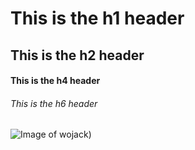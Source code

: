 # This is the h1 header
## This is the h2 header
#### This is the h4 header
###### This is the h6 header

![Image of wojack](https://data2.nssmag.com/images/galleries/22874/wojak-nss-magazine-1.jpg))
